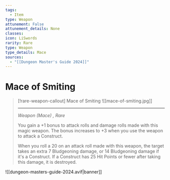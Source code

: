 ```yaml
---
tags:
  - Item
type: Weapon
attunement: False
attunement_details: None
classes:
icon: LiSwords
rarity: Rare
type: Weapon
type_details: Mace
sources: 
  - "[[Dungeon Master's Guide 2024]]"
---
```

# Mace of Smiting
>[!rare-weapon-callout] Mace of Smiting
>![[mace-of-smiting.jpg]]
>
>- - -
>_Weapon (Mace) , Rare_
>
>You gain a +1 bonus to attack rolls and damage rolls made with this magic weapon. The bonus increases to +3 when you use the weapon to attack a Construct.
>
>When you roll a 20 on an attack roll made with this weapon, the target takes an extra 7 Bludgeoning damage, or 14 Bludgeoning damage if it's a Construct. If a Construct has 25 Hit Points or fewer after taking this damage, it is destroyed.
>


![[dungeon-masters-guide-2024.avif|banner]]